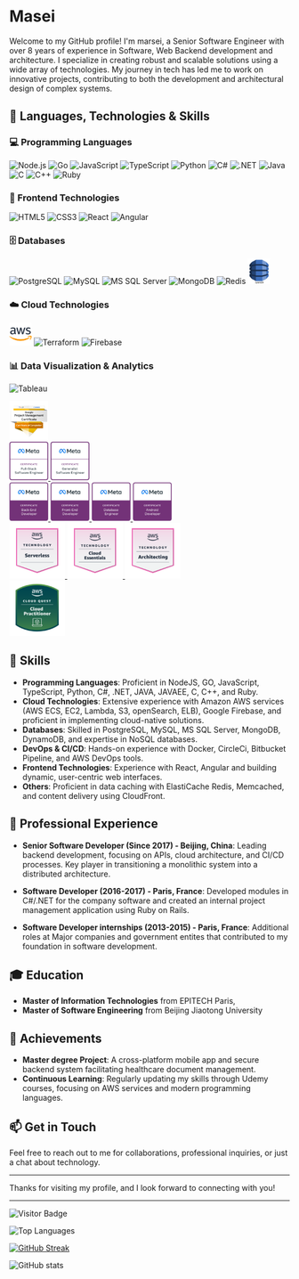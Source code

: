 # Masei

Welcome to my GitHub profile! I'm marsei, a Senior Software Engineer with over 8 years of experience in Software, Web Backend development and architecture. I specialize in creating robust and scalable solutions using a wide array of technologies. My journey in tech has led me to work on innovative projects, contributing to both the development and architectural design of complex systems.

## 🚀 Languages, Technologies & Skills

### 💻 Programming Languages

<p align="left">
  <img src="https://cdn.jsdelivr.net/gh/devicons/devicon/icons/nodejs/nodejs-original.svg" width="40" alt="Node.js"/>
  <img src="https://cdn.jsdelivr.net/gh/devicons/devicon/icons/go/go-original.svg" width="40" alt="Go"/>
  <img src="https://cdn.jsdelivr.net/gh/devicons/devicon/icons/javascript/javascript-original.svg" width="40" alt="JavaScript"/>
  <img src="https://cdn.jsdelivr.net/gh/devicons/devicon/icons/typescript/typescript-original.svg" width="40" alt="TypeScript"/>
  <img src="https://cdn.jsdelivr.net/gh/devicons/devicon/icons/python/python-original.svg" width="40" alt="Python"/>
  <img src="https://cdn.jsdelivr.net/gh/devicons/devicon/icons/csharp/csharp-original.svg" width="40" alt="C#"/>
  <img src="https://cdn.jsdelivr.net/gh/devicons/devicon/icons/dot-net/dot-net-original.svg" width="40" alt=".NET"/>
  <img src="https://cdn.jsdelivr.net/gh/devicons/devicon/icons/java/java-original.svg" width="40" alt="Java"/>
  <img src="https://cdn.jsdelivr.net/gh/devicons/devicon/icons/c/c-original.svg" width="40" alt="C"/>
  <img src="https://cdn.jsdelivr.net/gh/devicons/devicon/icons/cplusplus/cplusplus-original.svg" width="40" alt="C++"/>
  <img src="https://cdn.jsdelivr.net/gh/devicons/devicon/icons/ruby/ruby-original.svg" width="40" alt="Ruby"/>
</p>

### 🎨 Frontend Technologies

<p align="left">
  <img src="https://cdn.jsdelivr.net/gh/devicons/devicon/icons/html5/html5-original.svg" width="40" alt="HTML5"/>
  <img src="https://cdn.jsdelivr.net/gh/devicons/devicon/icons/css3/css3-original.svg" width="40" alt="CSS3"/>
  <img src="https://cdn.jsdelivr.net/gh/devicons/devicon/icons/react/react-original.svg" width="40" alt="React"/>
  <img src="https://cdn.jsdelivr.net/gh/devicons/devicon/icons/angularjs/angularjs-original.svg" width="40" alt="Angular"/>
</p>

### 🗄️ Databases

<p align="left">
  <img src="https://cdn.jsdelivr.net/gh/devicons/devicon/icons/postgresql/postgresql-original.svg" width="40" alt="PostgreSQL"/>
  <img src="https://cdn.jsdelivr.net/gh/devicons/devicon/icons/mysql/mysql-original.svg" width="40" alt="MySQL"/>
  <img src="https://cdn.jsdelivr.net/gh/devicons/devicon/icons/microsoftsqlserver/microsoftsqlserver-plain.svg" width="40" alt="MS SQL Server"/>
  <img src="https://cdn.jsdelivr.net/gh/devicons/devicon/icons/mongodb/mongodb-original.svg" width="40" alt="MongoDB"/>
  <img src="https://cdn.jsdelivr.net/gh/devicons/devicon/icons/redis/redis-original.svg" width="40" alt="Redis"/>
  <img src="./dynamodb.png" width="40" alt="Redis"/>
</p>

### ☁️ Cloud Technologies

<p align="left">
  <img src="./aws.png" width="40" alt="AWS"/>
  <img src="https://cdn.jsdelivr.net/gh/devicons/devicon/icons/terraform/terraform-original.svg" width="40" alt="Terraform"/>
  <img src="https://cdn.jsdelivr.net/gh/devicons/devicon/icons/firebase/firebase-plain.svg" width="40" alt="Firebase"/>
</p>

### 📊 Data Visualization & Analytics

<p align="left">
  <img src="https://cdn.worldvectorlogo.com/logos/tableau-software.svg" width="40" alt="Tableau"/>
</p>

<p align="left">
  <a href="https://www.credly.com/badges/c30e228a-4008-4c98-a5e6-71ca5a6ff49c/public_url">
    <img src="./google-project-management-professional-certificate-.1.png" width="70" alt="Meta Full-Stack Engineer Certificate"/>
  </a>
  <br>
  <a href="https://www.credly.com/badges/90ec27bc-0503-489b-bca4-3796d84e91a7/public_url">
    <img src="./meta-full-stack-engineer-certificate.png" width="70" alt="Meta Full-Stack Engineer Certificate"/>
  </a>
  <a href="https://www.credly.com/badges/edda6bef-662c-4f26-a56c-859e3b154ce0/public_url">
    <img src="./meta-generalist-software-engineer-certificate.png" width="70" alt="Meta Full-Stack Engineer Certificate"/>
  </a>
<br>
  <a href="https://www.credly.com/badges/2b6aaa04-664e-4bf7-9421-f426c16bba32/public_url">
    <img src="./meta-back-end-developer-certificate.png" width="70" alt="Meta Back-End Developer Certificate"/>
  </a>
  <a href="https://www.credly.com/badges/b10db51e-dc92-494b-bfe9-db75340d3f34/public_url">
    <img src="./meta-front-end-developer-certificate.png" width="70" alt="Meta Front-End Developer Certificate"/>
  </a>
  <a href="https://www.credly.com/badges/486d47d2-8d5f-429a-ac13-9ce08a172ac9/public_url">
    <img src="./meta-database-engineer-certificate.png" width="70" alt="Meta Database Engineer Certificate"/>
  </a>
  <a href="https://www.credly.com/badges/7f61d464-298d-4dbc-800b-b2827a696fb7/public_url">
    <img src="./meta-android-developer-certificate.png" width="70" alt="Meta Android Developer Certificate"/>
  </a>
  <br>
  <a href="https://www.credly.com/badges/5d682a72-ccd3-492c-984c-8687f02434ba/public_url">
    <img src="./aws-knowledge-serverless.png" width="100" alt="aws-knowledge-cloud-essentials"/>
  </a>
  <a href="https://www.credly.com/badges/24bdf057-7777-4727-87a4-ef06c1fa033a/public_url">
    <img src="./aws-knowledge-cloud-essentials.png" width="100" alt="aws-knowledge-cloud-essentials"/>
  </a>
  <a href="https://www.credly.com/badges/b648c537-fbaa-439c-8ad0-1625cff16bdd/public_url">
    <img src="./aws-knowledge-architecting.png" width="100" alt="aws-knowledge-technology-architecting"/>
  </a>
  <br>
  <a href="https://www.credly.com/badges/e96613fe-3c51-4440-8128-2959a8b2db82/public_url">
    <img src="./aws-cloud-quest-cloud-practitioner.png" width="100" alt="aws-cloud-quest-cloud-practitioner"/>
  </a>
</p>

## 🚀 Skills

- **Programming Languages**: Proficient in NodeJS, GO, JavaScript, TypeScript, Python, C#, .NET, JAVA, JAVAEE, C, C++, and Ruby.
- **Cloud Technologies**: Extensive experience with Amazon AWS services (AWS ECS, EC2, Lambda, S3, openSearch, ELB), Google Firebase, and proficient in implementing cloud-native solutions.
- **Databases**: Skilled in PostgreSQL, MySQL, MS SQL Server, MongoDB, DynamoDB, and expertise in NoSQL databases.
- **DevOps & CI/CD**: Hands-on experience with Docker, CircleCi, Bitbucket Pipeline, and AWS DevOps tools.
- **Frontend Technologies**: Experience with React, Angular and building dynamic, user-centric web interfaces.
- **Others**: Proficient in data caching with ElastiCache Redis, Memcached, and content delivery using CloudFront.

## 💼 Professional Experience

- **Senior Software Developer (Since 2017) - Beijing, China**: Leading backend development, focusing on APIs, cloud architecture, and CI/CD processes. Key player in transitioning a monolithic system into a distributed architecture.
- **Software Developer (2016-2017) - Paris, France**: Developed modules in C#/.NET for the company software and created an internal project management application using Ruby on Rails.

- **Software Developer internships (2013-2015) - Paris, France**: Additional roles at Major companies and government entites that contributed to my foundation in software development.

## 🎓 Education

- **Master of Information Technologies** from EPITECH Paris,
- **Master of Software Engineering** from Beijing Jiaotong University

## 🌟 Achievements

- **Master degree Project**: A cross-platform mobile app and secure backend system facilitating healthcare document management.
- **Continuous Learning**: Regularly updating my skills through Udemy courses, focusing on AWS services and modern programming languages.

## 📫 Get in Touch

Feel free to reach out to me for collaborations, professional inquiries, or just a chat about technology.

---

Thanks for visiting my profile, and I look forward to connecting with you!

---

![Visitor Badge](https://visitor-badge.laobi.icu/badge?page_id=masei1.masei1)

![Top Languages](https://github-readme-stats.vercel.app/api/top-langs/?username=masei1&layout=compact&theme=radical)

[![GitHub Streak](https://streak-stats.demolab.com?user=masei1&theme=radical)](https://git.io/streak-stats)

![GitHub stats](https://github-readme-stats.vercel.app/api?username=masei1&show_icons=true&theme=radical)
